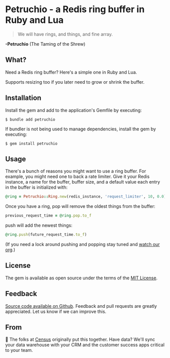 # Petruchio - a Redis ring buffer in Ruby and Lua

> We will have rings, and things, and fine array.

**-Petruchio** (The Taming of the Shrew)

## What?

Need a Redis ring buffer? Here's a simple one in Ruby and Lua.

Supports resizing too if you later need to grow or shrink the buffer.

## Installation

Install the gem and add to the application's Gemfile by executing:

    $ bundle add petruchio

If bundler is not being used to manage dependencies, install the gem by executing:

    $ gem install petruchio

## Usage

There's a bunch of reasons you might want to use a ring buffer. For example, you might need one to back a rate limiter. Give it your Redis instance, a name for the buffer, buffer size, and a default value each entry in the buffer is initialized with:

```ruby
@ring = Petruchio::Ring.new(redis_instance, 'request_limiter', 10, 0.0)
```

Once you have a ring, pop will remove the oldest things from the buffer:

```ruby
previous_request_time = @ring.pop.to_f
```

push will add the newest things:

```ruby
@ring.push(future_request_time.to_f)
```

(If you need a lock around pushing and popping stay tuned and [watch our org](https://github.com/sutrolabs).)

## License

The gem is available as open source under the terms of the [MIT License](https://opensource.org/licenses/MIT).

Feedback
--------
[Source code available on Github](https://github.com/sutrolabs/petruchio). Feedback and pull requests are greatly appreciated. Let us know if we can improve this.

From
-----------
:wave: The folks at [Census](http://getcensus.com) originally put this together. Have data? We'll sync your data warehouse with your CRM and the customer success apps critical to your team.